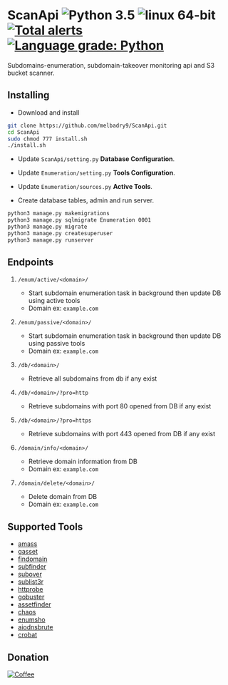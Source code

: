 # ScanApi ![Python 3.5](https://img.shields.io/badge/Python-3.x-blue.svg) ![linux 64-bit](https://img.shields.io/badge/Linux-64bit-blue.svg) [![Total alerts](https://img.shields.io/lgtm/alerts/g/melbadry9/ScanApi.svg?logo=lgtm&logoWidth=18)](https://lgtm.com/projects/g/melbadry9/ScanApi/alerts/) [![Language grade: Python](https://img.shields.io/lgtm/grade/python/g/melbadry9/ScanApi.svg?logo=lgtm&logoWidth=18)](https://lgtm.com/projects/g/melbadry9/ScanApi/context:python)

Subdomains-enumeration, subdomain-takeover monitoring api and S3 bucket scanner.

## Installing

- Download and install

 ```bash
git clone https://github.com/melbadry9/ScanApi.git
cd ScanApi
sudo chmod 777 install.sh
./install.sh
```

- Update `ScanApi/setting.py` __Database Configuration__.

- Update `Enumeration/setting.py` __Tools Configuration__.

- Update `Enumeration/sources.py` __Active Tools__.

- Create database tables, admin and run server.

```bash
python3 manage.py makemigrations
python3 manage.py sqlmigrate Enumeration 0001
python3 manage.py migrate
python3 manage.py createsuperuser
python3 manage.py runserver
```

## Endpoints  

1. `/enum/active/<domain>/`
    - Start subdomain enumeration task in background then update DB using active tools
    - Domain ex: `example.com`

2. `/enum/passive/<domain>/`
    - Start subdomain enumeration task in background then update DB using passive tools
    - Domain ex: `example.com`

3. `/db/<domain>/`
    - Retrieve all subdomains from db if any exist

4. `/db/<domain>/?pro=http`
    - Retrieve subdomains with port 80 opened from DB if any exist

5. `/db/<domain>/?pro=https`
    - Retrieve subdomains with port 443 opened from DB if any exist

6. `/domain/info/<domain>/`
    - Retrieve domain information from DB
    - Domain ex: `example.com`

7. `/domain/delete/<domain>/`
    - Delete domain from DB
    - Domain ex: `example.com`

## Supported Tools

- [amass](https://github.com/OWASP/Amass)
- [gasset](https://github.com/melbadry9/gasset)
- [findomain](https://github.com/Edu4rdSHL/findomain)
- [subfinder](https://github.com/projectdiscovery/subfinder)
- [subover](https://github.com/melbadry9/SubOver)
- [sublist3r](https://github.com/melbadry9/Sublist3r)
- [httprobe](https://github.com/tomnomnom/httprobe)
- [gobuster](https://github.com/OJ/gobuster)
- [assetfinder](https://github.com/tomnomnom/assetfinder)
- [chaos](https://github.com/projectdiscovery/chaos-client)
- [enumsho](https://github.com/melbadry9/enumsho)
- [aiodnsbrute](https://github.com/blark/aiodnsbrute)
- [crobat](https://github.com/cgboal/sonarsearch)

## Donation

[![Coffee](https://www.buymeacoffee.com/assets/img/custom_images/black_img.png)](https://buymeacoffee.com/melbadry9)
